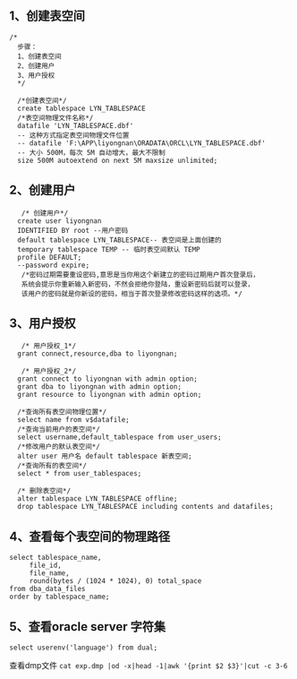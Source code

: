 ##   1、创建表空间



```
/*
  步骤：
  1、创建表空间
  2、创建用户
  3、用户授权
  */
  
  /*创建表空间*/
  create tablespace LYN_TABLESPACE
  /*表空间物理文件名称*/
  datafile 'LYN_TABLESPACE.dbf' 
  -- 这种方式指定表空间物理文件位置
  -- datafile 'F:\APP\liyongnan\ORADATA\ORCL\LYN_TABLESPACE.dbf' 
  -- 大小 500M，每次 5M 自动增大，最大不限制
  size 500M autoextend on next 5M maxsize unlimited; 
```
##   2、创建用户
```
   /* 创建用户*/
  create user liyongnan 
  IDENTIFIED BY root --用户密码
  default tablespace LYN_TABLESPACE-- 表空间是上面创建的
  temporary tablespace TEMP -- 临时表空间默认 TEMP
  profile DEFAULT;
  --password expire;
   /*密码过期需要重设密码,意思是当你用这个新建立的密码过期用户首次登录后，
   系统会提示你重新输入新密码，不然会拒绝你登陆，重设新密码后就可以登录，
   该用户的密码就是你新设的密码，相当于首次登录修改密码这样的选项。*/
```

##   3、用户授权
```
   /* 用户授权_1*/
  grant connect,resource,dba to liyongnan;
  
   /* 用户授权_2*/
  grant connect to liyongnan with admin option;
  grant dba to liyongnan with admin option;
  grant resource to liyongnan with admin option;
  
  /*查询所有表空间物理位置*/
  select name from v$datafile;
  /*查询当前用户的表空间*/
  select username,default_tablespace from user_users;
  /*修改用户的默认表空间*/
  alter user 用户名 default tablespace 新表空间; 
  /*查询所有的表空间*/
  select * from user_tablespaces; 
  
  /* 删除表空间*/
  alter tablespace LYN_TABLESPACE offline;
  drop tablespace LYN_TABLESPACE including contents and datafiles;

  ```

## 4、查看每个表空间的物理路径

  ```
  select tablespace_name,
       file_id,
       file_name,
       round(bytes / (1024 * 1024), 0) total_space
  from dba_data_files
 order by tablespace_name;
```

## 5、查看oracle server 字符集

`` select userenv('language') from dual; ``

查看dmp文件
`` cat exp.dmp |od -x|head -1|awk '{print $2 $3}'|cut -c 3-6 ``

